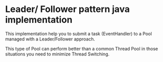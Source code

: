 # Leader/ Follower pattern java implementation

This implementation help you to submit a task (EventHandler) to a Pool managed
with a Leader/Follower approach.

This type of Pool can perform better than a common Thread Pool in those situations
you need to minimize Thread Switching.

